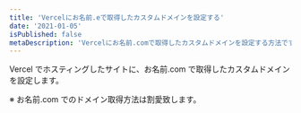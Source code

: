 ```yaml
---
title: 'Vercelにお名前.eで取得したカスタムドメインを設定する'
date: '2021-01-05'
isPublished: false
metaDescription: 'Vercelにお名前.comで取得したカスタムドメインを設定する方法です'
---
```


Vercel でホスティングしたサイトに、お名前.com で取得したカスタムドメインを設定します。

※ お名前.com でのドメイン取得方法は割愛致します。
